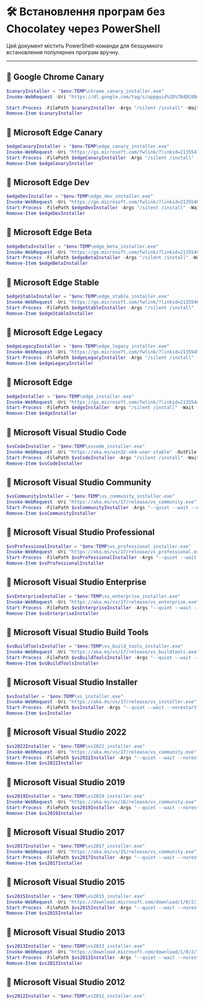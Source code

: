 # 🛠 Встановлення програм без Chocolatey через PowerShell

Цей документ містить PowerShell-команди для безшумного встановлення популярних програм вручну.

---

## 🚀 Google Chrome Canary

```powershell
$canaryInstaller = "$env:TEMP\chrome_canary_installer.exe"
Invoke-WebRequest -Uri "https://dl.google.com/tag/s/appguid%3D%7B4DC8B4CA-1BDA-483e-B5FA-D3C12E15B62D%7D&iid=&lang=en&browser=4&usagestats=0&appname=Chrome%20Canary&needsadmin=prefers/dl/chrome/install/canary/ChromeSetup.exe" -OutFile $canaryInstaller

Start-Process -FilePath $canaryInstaller -Args "/silent /install" -Wait
Remove-Item $canaryInstaller
```
## 🚀 Microsoft Edge Canary

```powershell
$edgeCanaryInstaller = "$env:TEMP\edge_canary_installer.exe"
Invoke-WebRequest -Uri "https://go.microsoft.com/fwlink/?linkid=2135547" -OutFile $edgeCanaryInstaller
Start-Process -FilePath $edgeCanaryInstaller -Args "/silent /install" -Wait
Remove-Item $edgeCanaryInstaller
```
## 🚀 Microsoft Edge Dev

```powershell
$edgeDevInstaller = "$env:TEMP\edge_dev_installer.exe"
Invoke-WebRequest -Uri "https://go.microsoft.com/fwlink/?linkid=2135548" -OutFile $edgeDevInstaller
Start-Process -FilePath $edgeDevInstaller -Args "/silent /install" -Wait
Remove-Item $edgeDevInstaller
```
## 🚀 Microsoft Edge Beta

```powershell
$edgeBetaInstaller = "$env:TEMP\edge_beta_installer.exe"
Invoke-WebRequest -Uri "https://go.microsoft.com/fwlink/?linkid=2135549" -OutFile $edgeBetaInstaller
Start-Process -FilePath $edgeBetaInstaller -Args "/silent /install" -Wait
Remove-Item $edgeBetaInstaller
```
## 🚀 Microsoft Edge Stable

```powershell
$edgeStableInstaller = "$env:TEMP\edge_stable_installer.exe"
Invoke-WebRequest -Uri "https://go.microsoft.com/fwlink/?linkid=2135546" -OutFile $edgeStableInstaller
Start-Process -FilePath $edgeStableInstaller -Args "/silent /install" -Wait
Remove-Item $edgeStableInstaller
```
## 🚀 Microsoft Edge Legacy

```powershell
$edgeLegacyInstaller = "$env:TEMP\edge_legacy_installer.exe"
Invoke-WebRequest -Uri "https://go.microsoft.com/fwlink/?linkid=2135545" -OutFile $edgeLegacyInstaller
Start-Process -FilePath $edgeLegacyInstaller -Args "/silent /install" -Wait
Remove-Item $edgeLegacyInstaller
```

## 🚀 Microsoft Edge

```powershell
$edgeInstaller = "$env:TEMP\edge_installer.exe"
Invoke-WebRequest -Uri "https://go.microsoft.com/fwlink/?linkid=2135544" -OutFile $edgeInstaller
Start-Process -FilePath $edgeInstaller -Args "/silent /install" -Wait
Remove-Item $edgeInstaller
```
## 🚀 Microsoft Visual Studio Code

```powershell
$vsCodeInstaller = "$env:TEMP\vscode_installer.exe"
Invoke-WebRequest -Uri "https://aka.ms/win32-x64-user-stable" -OutFile $vsCodeInstaller
Start-Process -FilePath $vsCodeInstaller -Args "/silent /install" -Wait
Remove-Item $vsCodeInstaller
```
## 🚀 Microsoft Visual Studio Community

```powershell
$vsCommunityInstaller = "$env:TEMP\vs_community_installer.exe"
Invoke-WebRequest -Uri "https://aka.ms/vs/17/release/vs_community.exe" -OutFile $vsCommunityInstaller
Start-Process -FilePath $vsCommunityInstaller -Args "--quiet --wait --norestart" -Wait
Remove-Item $vsCommunityInstaller
```
## 🚀 Microsoft Visual Studio Professional

```powershell
$vsProfessionalInstaller = "$env:TEMP\vs_professional_installer.exe"
Invoke-WebRequest -Uri "https://aka.ms/vs/17/release/vs_professional.exe" -OutFile $vsProfessionalInstaller
Start-Process -FilePath $vsProfessionalInstaller -Args "--quiet --wait --norestart" -Wait
Remove-Item $vsProfessionalInstaller
```
## 🚀 Microsoft Visual Studio Enterprise

```powershell
$vsEnterpriseInstaller = "$env:TEMP\vs_enterprise_installer.exe"
Invoke-WebRequest -Uri "https://aka.ms/vs/17/release/vs_enterprise.exe" -OutFile $vsEnterpriseInstaller
Start-Process -FilePath $vsEnterpriseInstaller -Args "--quiet --wait --norestart" -Wait
Remove-Item $vsEnterpriseInstaller
```
## 🚀 Microsoft Visual Studio Build Tools

```powershell
$vsBuildToolsInstaller = "$env:TEMP\vs_build_tools_installer.exe"
Invoke-WebRequest -Uri "https://aka.ms/vs/17/release/vs_buildtools.exe" -OutFile $vsBuildToolsInstaller
Start-Process -FilePath $vsBuildToolsInstaller -Args "--quiet --wait --norestart" -Wait
Remove-Item $vsBuildToolsInstaller
```
## 🚀 Microsoft Visual Studio Installer

```powershell
$vsInstaller = "$env:TEMP\vs_installer.exe"
Invoke-WebRequest -Uri "https://aka.ms/vs/17/release/vs_installer.exe" -OutFile $vsInstaller
Start-Process -FilePath $vsInstaller -Args "--quiet --wait --norestart" -Wait
Remove-Item $vsInstaller
```
## 🚀 Microsoft Visual Studio 2022

```powershell
$vs2022Installer = "$env:TEMP\vs2022_installer.exe"
Invoke-WebRequest -Uri "https://aka.ms/vs/17/release/vs_community.exe" -OutFile $vs2022Installer
Start-Process -FilePath $vs2022Installer -Args "--quiet --wait --norestart" -Wait
Remove-Item $vs2022Installer
```
## 🚀 Microsoft Visual Studio 2019

```powershell
$vs2019Installer = "$env:TEMP\vs2019_installer.exe"
Invoke-WebRequest -Uri "https://aka.ms/vs/16/release/vs_community.exe" -OutFile $vs2019Installer
Start-Process -FilePath $vs2019Installer -Args "--quiet --wait --norestart" -Wait
Remove-Item $vs2019Installer
```
## 🚀 Microsoft Visual Studio 2017

```powershell
$vs2017Installer = "$env:TEMP\vs2017_installer.exe"
Invoke-WebRequest -Uri "https://aka.ms/vs/15/release/vs_community.exe" -OutFile $vs2017Installer
Start-Process -FilePath $vs2017Installer -Args "--quiet --wait --norestart" -Wait
Remove-Item $vs2017Installer
```
## 🚀 Microsoft Visual Studio 2015

```powershell
$vs2015Installer = "$env:TEMP\vs2015_installer.exe"
Invoke-WebRequest -Uri "https://download.microsoft.com/download/1/0/2/102A6F7B-3D8C-4B9E-8F5A-3D1B0F2E4C6B/vs_community.exe" -OutFile $vs2015Installer
Start-Process -FilePath $vs2015Installer -Args "--quiet --wait --norestart" -Wait
Remove-Item $vs2015Installer
```
## 🚀 Microsoft Visual Studio 2013

```powershell
$vs2013Installer = "$env:TEMP\vs2013_installer.exe"
Invoke-WebRequest -Uri "https://download.microsoft.com/download/1/0/2/102A6F7B-3D8C-4B9E-8F5A-3D1B0F2E4C6B/vs_community.exe" -OutFile $vs2013Installer
Start-Process -FilePath $vs2013Installer -Args "--quiet --wait --norestart" -Wait
Remove-Item $vs2013Installer
```
## 🚀 Microsoft Visual Studio 2012

```powershell
$vs2012Installer = "$env:TEMP\vs2012_installer.exe"
